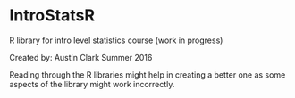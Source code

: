 # IntroStatsR
R library for intro level statistics course (work in progress)

Created by: Austin Clark Summer 2016

Reading through the R libraries might help in creating a better one as some aspects of the library might work incorrectly.
